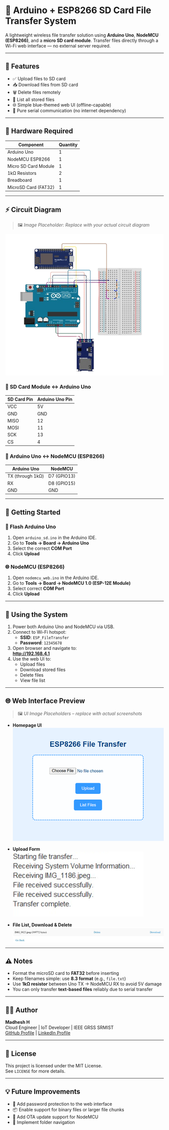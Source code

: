 # 📂 Arduino + ESP8266 SD Card File Transfer System

A lightweight wireless file transfer solution using **Arduino Uno**, **NodeMCU (ESP8266)**, and a **micro SD card module**. Transfer files directly through a Wi-Fi web interface — no external server required.

---

## 📌 Features

- ✅ Upload files to SD card
- 📥 Download files from SD card
- 🗑️ Delete files remotely
- 📃 List all stored files
- 🌐 Simple blue-themed web UI (offline-capable)
- 🔧 Pure serial communication (no internet dependency)

---

## 🔧 Hardware Required

| Component               | Quantity |
|-------------------------|----------|
| Arduino Uno             | 1        |
| NodeMCU ESP8266         | 1        |
| Micro SD Card Module    | 1        |
| 1kΩ Resistors           | 2        |
| Breadboard              | 1        |
| MicroSD Card (FAT32)    | 1        |

---

## ⚡ Circuit Diagram

> 🖼️ *Image Placeholder: Replace with your actual circuit diagram*

![Circuit Diagram](images/circuit-diagram.png)

### 📌 SD Card Module ↔ Arduino Uno

| SD Card Pin | Arduino Uno Pin |
|-------------|------------------|
| VCC         | 5V               |
| GND         | GND              |
| MISO        | 12               |
| MOSI        | 11               |
| SCK         | 13               |
| CS          | 4                |

### 🔁 Arduino Uno ↔ NodeMCU (ESP8266)

| Arduino Uno       | NodeMCU     |
|-------------------|-------------|
| TX (through 1kΩ)  | D7 (GPIO13) |
| RX                | D8 (GPIO15) |
| GND               | GND         |

---

## 🚀 Getting Started

### 🔌 Flash Arduino Uno

1. Open `arduino_sd.ino` in the Arduino IDE.
2. Go to **Tools → Board → Arduino Uno**
3. Select the correct **COM Port**
4. Click **Upload**

### 🌐 NodeMCU (ESP8266)

1. Open `nodemcu_web.ino` in the Arduino IDE.
2. Go to **Tools → Board → NodeMCU 1.0 (ESP-12E Module)**
3. Select correct **COM Port**
4. Click **Upload**

---

## 📲 Using the System

1. Power both Arduino Uno and NodeMCU via USB.
2. Connect to Wi-Fi hotspot:
   - **SSID**: `ESP_FileTransfer`
   - **Password**: `12345678`
3. Open browser and navigate to:  
   **http://192.168.4.1**
4. Use the web UI to:
   - Upload files
   - Download stored files
   - Delete files
   - View file list

---

## 🌐 Web Interface Preview

> 🖼️ *UI Image Placeholders – replace with actual screenshots*

- **Homepage UI**  
  ![Web UI](images/web-ui.png)

- **Upload Form**  
  ![Upload](images/upload.png)

- **File List, Download & Delete**  
  ![File List](images/list.png)

---

## ⚠️ Notes

- Format the microSD card to **FAT32** before inserting
- Keep filenames simple: use **8.3 format** (e.g., `file.txt`)
- Use **1kΩ resistor** between Uno TX → NodeMCU RX to avoid 5V damage
- You can only transfer **text-based files** reliably due to serial transfer

---

## 👨‍💻 Author

**Madhesh H**  
Cloud Engineer | IoT Developer | IEEE GRSS SRMIST  
[GitHub Profile](https://github.com/madddx) |
[LinkedIn Profile](https://www.linkedin.com/in/madheshh/)

---

## 📜 License

This project is licensed under the MIT License.  
See `LICENSE` for more details.

---

## 💡 Future Improvements

- 🔐 Add password protection to the web interface  
- 📦 Enable support for binary files or larger file chunks  
- 📲 Add OTA update support for NodeMCU  
- 📁 Implement folder navigation

